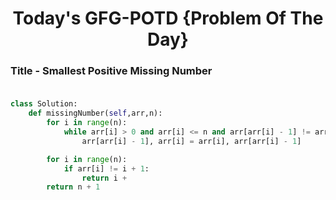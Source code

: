 <h1 align="center">Today's GFG-POTD {Problem Of The Day}</h1>

### Title - Smallest Positive Missing Number<br><br>

```python
class Solution:
    def missingNumber(self,arr,n):
        for i in range(n):
            while arr[i] > 0 and arr[i] <= n and arr[arr[i] - 1] != arr[i]:
                arr[arr[i] - 1], arr[i] = arr[i], arr[arr[i] - 1]

        for i in range(n):
            if arr[i] != i + 1:
                return i + 
        return n + 1
```
